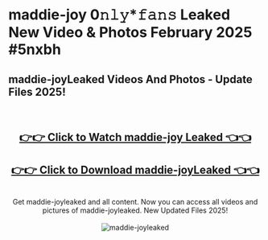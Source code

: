 # maddie-joy 0𝚗𝚕𝚢*𝚏𝚊𝚗𝚜 Leaked New Video & Photos February 2025 #5nxbh

<h2>maddie-joyLeaked Videos And Photos - Update Files 2025!</h2>
<br>
<div align="center">
<h2><a href="https://mediaupload.pro?title=maddie-joy&ref=11F" rel="nofollow">👉👉 Click to Watch maddie-joy Leaked 👈👈</a></h2>
<h2><a href="https://mediaupload.pro?title=maddie-joy&ref=11F" rel="nofollow">👉👉 Click to Download maddie-joyLeaked 👈👈</a></h2>
<br>
Get maddie-joyleaked and all content. Now you can access all videos and pictures of maddie-joyleaked. New Updated Files 2025!
<br>
<br>
<a href="https://mediaupload.pro?title=maddie-joy&ref=11F" rel="nofollow" data-target="animated-image.originalLink"><img src="https://i.ibb.co/Gkj2r4b/banner.png" alt="maddie-joyleaked" style="max-width: 100%; display: inline-block;" data-target="animated-image.originalImage"></a>
</div>
<br>

